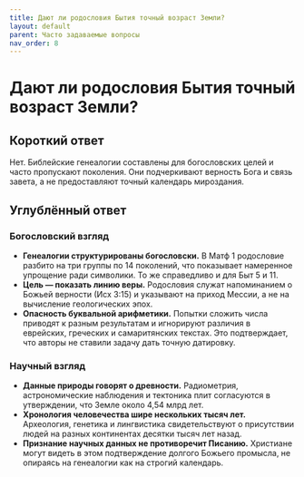 ```yaml
---
title: Дают ли родословия Бытия точный возраст Земли?
layout: default
parent: Часто задаваемые вопросы
nav_order: 8
---
```


# Дают ли родословия Бытия точный возраст Земли?

## Короткий ответ

Нет. Библейские генеалогии составлены для богословских целей и часто пропускают поколения. Они подчеркивают верность Бога и связь завета, а не предоставляют точный календарь мироздания.

## Углублённый ответ

### Богословский взгляд

- **Генеалогии структурированы богословски.** В Матф 1 родословие разбито на три группы по 14 поколений, что показывает намеренное упрощение ради символики. То же справедливо и для Быт 5 и 11.
- **Цель — показать линию веры.** Родословия служат напоминанием о Божьей верности (Исх 3:15) и указывают на приход Мессии, а не на вычисление геологических эпох.
- **Опасность буквальной арифметики.** Попытки сложить числа приводят к разным результатам и игнорируют различия в еврейских, греческих и самаритянских текстах. Это подтверждает, что авторы не ставили задачу дать точную датировку.

### Научный взгляд

- **Данные природы говорят о древности.** Радиометрия, астрономические наблюдения и тектоника плит согласуются в утверждении, что Земле около 4,54 млрд лет.
- **Хронология человечества шире нескольких тысяч лет.** Археология, генетика и лингвистика свидетельствуют о присутствии людей на разных континентах десятки тысяч лет назад.
- **Признание научных данных не противоречит Писанию.** Христиане могут видеть в этом подтверждение долгого Божьего промысла, не опираясь на генеалогии как на строгий календарь.
